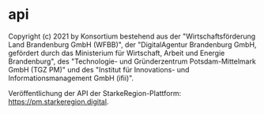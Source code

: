 # api

Copyright (c) 2021 by Konsortium bestehend aus der "Wirtschaftsförderung Land Brandenburg GmbH (WFBB)", der "DigitalAgentur Brandenburg GmbH, gefördert durch das Ministerium für Wirtschaft, Arbeit und Energie Brandenburg", des "Technologie- und Gründerzentrum Potsdam-Mittelmark GmbH (TGZ PM)" und des "Institut für Innovations- und Informationsmanagement GmbH (ifii)".

Veröffentlichung der API der StarkeRegion-Plattform: https://pm.starkeregion.digital.
